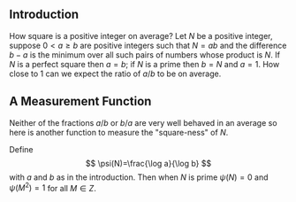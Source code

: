 ## Introduction

How square is a positive integer on average?  Let $N$ be a positive integer,
suppose $0<a\geq b$ are positive integers such that $N=ab$ and the difference
$b-a$ is the minimum over all such pairs of numbers whose product is $N$.  If
$N$ is a perfect square then $a=b$; if $N$ is a prime then $b=N$ and $a=1$.
How close to $1$ can we expect the ratio of $a/b$ to be on average.

## A Measurement Function

Neither of the fractions $a/b$ or $b/a$ are very well behaved in an average so
here is another function to measure the "square-ness" of $N$.

Define 
$$
\psi(N)=\frac{\log a}{\log b}
$$
with $a$ and $b$ as in the introduction.  Then when $N$ is prime $\psi(N)=0$
and $\psi(M^2)=1$ for all $M\in Z$.

